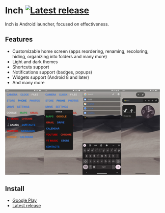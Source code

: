# lnch [![Latest release](https://img.shields.io/github/v/release/italankin/lnch)](https://github.com/italankin/lnch/releases/latest) 

lnch is Android launcher, focused on effectiveness.

## Features

* Customizable home screen (apps reordering, renaming, recoloring, hiding, organizing into folders and many more)
* Light and dark themes
* Shortcuts support
* Notifications support (badges, popups)
* Widgets support (Android 8 and later)
* And many more

![lnch.jpg](/lnch.jpg)

## Install

* [Google Play](https://play.google.com/store/apps/details?id=com.italankin.lnch)
* [Latest release](https://github.com/italankin/lnch/releases/latest)
